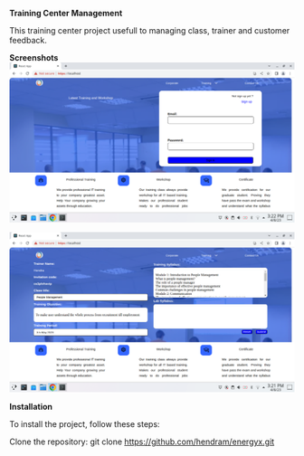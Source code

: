 **Training Center Management**

This training center project usefull to managing class, trainer and customer feedback.
 
**Screenshots**
![Main Page](mainpage.png)

![Trainer input](trainerinput.png)


**Installation**

To install the project, follow these steps:

Clone the repository: git clone https://github.com/hendram/energyx.git

